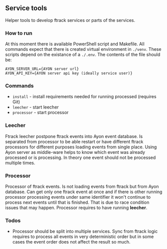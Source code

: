 ## Service tools
Helper tools to develop ftrack services or parts of the services.

### How to run
At this moment there is available PowerShell script and Makefile. All commands expect that there is created virtual environment in `./venv`. These scripts depend on the existance of a `./.env`. The contents of the file should be:
```
AYON_SERVER_URL={AYON server url}
AYON_API_KEY={AYON server api key (ideally service user)}
```

### Commands
- `install` - install requirements needed for running processed (requires Git)
- `leecher` - start leecher
- `processor` - start processor

### Leecher 
Ftrack leecher postpone ftrack events into Ayon event database. Is separated from processor to be able restart or have different ftrack processors for different purposes loading events from single place. Using Ayon server as middle-ware helps to know which event was already processed or is processing. In theory one event should not be processed multiple times. 

### Processor
Processor of ftrack events. Is not loading events from ftrack but from Ayon database. Can get only one ftrack event at once and if there is other running processor processing events under same identifier it won't continue to process next events until that is finished. That is due to race condition issues that may happen. Processor requires to have running **leecher**.

### Todos
- Processor should be split into multiple services. Sync from ftrack logic requires to process all events in very deterministic order but in some cases the event order does not affect the result so much.

